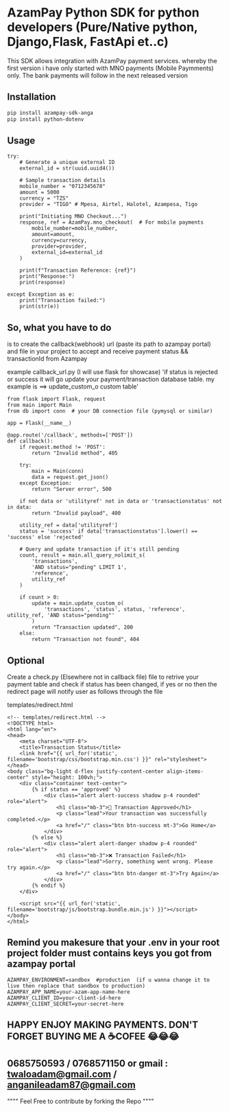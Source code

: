 # AzamPay Python SDK for python developers (Pure/Native python, Django,Flask, FastApi et..c)

This SDK allows integration with AzamPay payment services.
whereby the first version i have only started with MNO payments (Mobile Paymments) only. The bank payments will follow in the next released version

## Installation

```bash
pip install azampay-sdk-anga
pip install python-dotenv
```

## Usage
    try:
        # Generate a unique external ID
        external_id = str(uuid.uuid4())

        # Sample transaction details
        mobile_number = "0712345678"
        amount = 5000
        currency = "TZS"
        provider = "TIGO" # Mpesa, Airtel, Halotel, Azampesa, Tigo

        print("Initiating MNO Checkout...")
        response, ref = AzamPay.mno_checkout(  # For mobile payments
            mobile_number=mobile_number,
            amount=amount,
            currency=currency,
            provider=provider,
            external_id=external_id
        )

        print(f"Transaction Reference: {ref}")
        print("Response:")
        print(response)

    except Exception as e:
        print("Transaction failed:")
        print(str(e))
## So, what you have to do
is to create the callback(webhook) url (paste its path to azampay portal) and file in your project to accept and receive payment status && transactionId from Azampay

example callback_url.py (I will use flask for showcase) 'if status is rejected or success it will go update your payment/transaction database table. my example is ==> update_custom_o custom table'

```
from flask import Flask, request
from main import Main
from db import conn  # your DB connection file (pymysql or similar)

app = Flask(__name__)

@app.route('/callback', methods=['POST'])
def callback():
    if request.method != 'POST':
        return "Invalid method", 405

    try:
        main = Main(conn)
        data = request.get_json()
    except Exception:
        return "Server error", 500

    if not data or 'utilityref' not in data or 'transactionstatus' not in data:
        return "Invalid payload", 400

    utility_ref = data['utilityref']
    status = 'success' if data['transactionstatus'].lower() == 'success' else 'rejected'

    # Query and update transaction if it's still pending
    count, result = main.all_query_nolimit_s(
        'transactions',
        'AND status="pending" LIMIT 1',
        'reference',
        utility_ref
    )

    if count > 0:
        update = main.update_custom_o(
            'transactions', 'status', status, 'reference', utility_ref, 'AND status="pending"'
        )
        return "Transaction updated", 200
    else:
        return "Transaction not found", 404

```
## Optional 
Create a check.py (Elsewhere not in callback file) file to retrive your payment table and check if status has been changed, if yes or no then the redirect page will notify user as follows through the file 

templates/redirect.html
```
<!-- templates/redirect.html -->
<!DOCTYPE html>
<html lang="en">
<head>
    <meta charset="UTF-8">
    <title>Transaction Status</title>
    <link href="{{ url_for('static', filename='bootstrap/css/bootstrap.min.css') }}" rel="stylesheet">
</head>
<body class="bg-light d-flex justify-content-center align-items-center" style="height: 100vh;">
    <div class="container text-center">
        {% if status == 'approved' %}
            <div class="alert alert-success shadow p-4 rounded" role="alert">
                <h1 class="mb-3">🎉 Transaction Approved</h1>
                <p class="lead">Your transaction was successfully completed.</p>
                <a href="/" class="btn btn-success mt-3">Go Home</a>
            </div>
        {% else %}
            <div class="alert alert-danger shadow p-4 rounded" role="alert">
                <h1 class="mb-3">❌ Transaction Failed</h1>
                <p class="lead">Sorry, something went wrong. Please try again.</p>
                <a href="/" class="btn btn-danger mt-3">Try Again</a>
            </div>
        {% endif %}
    </div>

    <script src="{{ url_for('static', filename='bootstrap/js/bootstrap.bundle.min.js') }}"></script>
</body>
</html>
```

## Remind you makesure that your .env in your root project folder must contains keys you got from azampay portal
```
AZAMPAY_ENVIRONMENT=sandbox  #production  (if u wanna change it to live then replace that sandbox to production)
AZAMPAY_APP_NAME=your-azam-app-name-here
AZAMPAY_CLIENT_ID=your-client-id-here
AZAMPAY_CLIENT_SECRET=your-secret-here
```

## HAPPY ENJOY MAKING PAYMENTS. DON'T FORGET BUYING ME A ☕COFEE 😂😂😂
## 0685750593 / 0768571150 or gmail : twaloadam@gmail.com / anganileadam87@gmail.com

""""  Feel Free to contribute by forking the Repo """"